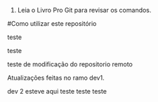 1. Leia o Livro Pro Git para revisar os comandos.

#Como utilizar este repositório 

teste

teste

teste de modificação do repositorio remoto



Atualizações feitas no ramo dev1.

dev 2 esteve aqui teste teste teste

